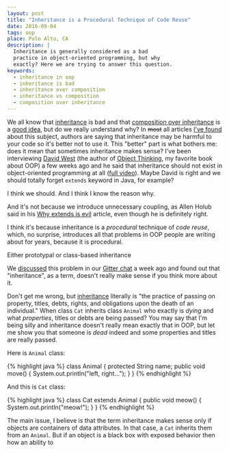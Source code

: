 ```yaml
---
layout: post
title: "Inheritance is a Procedural Technique of Code Reuse"
date: 2016-09-04
tags: oop
place: Palo Alto, CA
description: |
  Inheritance is generally considered as a bad
  practice in object-oriented programming, but why
  exactly? Here we are trying to answer this question.
keywords:
  - inheritance in oop
  - inheritance is bad
  - inheritance over composition
  - inheritance vs composition
  - composition over inheritance
---
```


We all know that
[inheritance](https://en.wikipedia.org/wiki/Inheritance_(object-oriented_programming))
is bad and that
[composition over inheritance](https://en.wikipedia.org/wiki/Composition_over_inheritance)
is a
[good idea](http://programmers.stackexchange.com/questions/65179),
but do we really understand why?
In <del>most</del> all articles
[I've found](https://www.google.com/search?q=inheritance+is+bad)
about this subject, authors are saying that inheritance may be harmful
to your code so it's better not to use it. This "better" part is what bothers me:
does it mean that sometimes inheritance makes sense?
I've been interviewing [David West](http://davewest.us/)
(the author of [Object Thinking](http://amzn.to/266oJr4), my favorite book about OOP)
a few weeks ago and he said that inheritance should not exist in
object-oriented programming at all ([full video](https://www.youtube.com/watch?v=s-hdZZzMCac)).
Maybe David is right and we should totally forget `extends` keyword in Java,
for example?

<!--more-->

I think we should. And I think I know the reason why.

And it's not because we introduce unnecessary coupling, as Allen Holub said in his
[Why extends is evil](http://www.javaworld.com/article/2073649/core-java/why-extends-is-evil.html) article,
even though he is definitely right.

I think it's because inheritance is a _procedural_ technique
of _code reuse_, which, no surprise, introduces all that problems
in OOP people are writing about for years, because it is procedural.

Either prototypal or class-based inheritance

We [discussed](https://gitter.im/yegor256/elegantobjects?at=57bcd2e4cd00bdff6e745584)
this problem in our
[Gitter chat](https://gitter.im/yegor256/elegantobjects)
a week ago and found out that "inheritance",
as a term, doesn't really make sense if you think more about it.

Don't get me wrong, but [inheritance](https://en.wikipedia.org/wiki/Inheritance)
literally is "the practice of passing on property, titles, debts, rights, and obligations
upon the death of an individual."
When class `Cat` inherits class `Animal` who exactly is _dying_ and what _properties_,
titles or debts are being passed? You may say that I'm being silly and inheritance
doesn't really mean exactly that in OOP, but let me show you that someone
is _dead_ indeed and some properties and titles are really passed.

Here is `Animal` class:

{% highlight java %}
class Animal {
  protected String name;
  public void move() {
    System.out.println("left, right...");
  }
}
{% endhighlight %}

And this is `Cat` class:

{% highlight java %}
class Cat extends Animal {
  public void meow() {
    System.out.println("meow!");
  }
}
{% endhighlight %}



The main issue, I believe is that the term inheritance makes sense
only if objects are containers of data attributes. In that case,
a `Cat` inherits them from an `Animal`. But if an object is a black box
with exposed behavior then how an ability to




